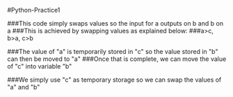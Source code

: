 #Python-Practice1

###This code simply swaps values so the input for a outputs on b and b on a
###This is achieved by swapping values as explained below:
###a>c, b>a, c>b

###The value of "a" is temporarily stored in "c" so the value stored in "b" can then be moved to "a"
###Once that is complete, we can move the value of "c" into variable "b"

###We simply use "c" as temporary storage so we can swap the values of "a" and "b"
